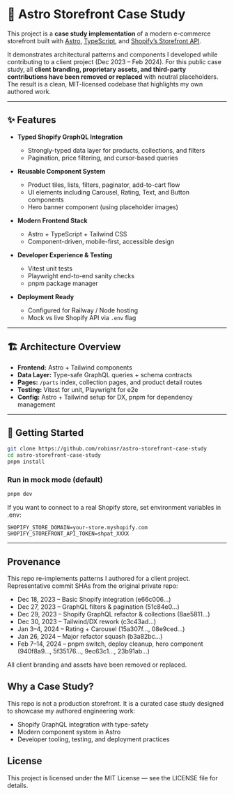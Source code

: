 🚀 Astro Storefront Case Study
==============================

This project is a **case study implementation** of a modern e-commerce storefront built with [Astro](https://astro.build/), [TypeScript](https://www.typescriptlang.org/), and [Shopify’s Storefront API](https://shopify.dev/docs/api/storefront).

It demonstrates architectural patterns and components I developed while contributing to a client project (Dec 2023 – Feb 2024).
For this public case study, all **client branding, proprietary assets, and third-party contributions have been removed or replaced** with neutral placeholders. The result is a clean, MIT-licensed codebase that highlights my own authored work.

---

## ✨ Features

- **Typed Shopify GraphQL Integration**
  - Strongly-typed data layer for products, collections, and filters
  - Pagination, price filtering, and cursor-based queries

- **Reusable Component System**
  - Product tiles, lists, filters, paginator, add-to-cart flow
  - UI elements including Carousel, Rating, Text, and Button components
  - Hero banner component (using placeholder images)

- **Modern Frontend Stack**
  - Astro + TypeScript + Tailwind CSS
  - Component-driven, mobile-first, accessible design

- **Developer Experience & Testing**
  - Vitest unit tests
  - Playwright end-to-end sanity checks
  - pnpm package manager

- **Deployment Ready**
  - Configured for Railway / Node hosting
  - Mock vs live Shopify API via `.env` flag

---

## 🏗 Architecture Overview

- **Frontend:** Astro + Tailwind components
- **Data Layer:** Type-safe GraphQL queries + schema contracts
- **Pages:** `/parts` index, collection pages, and product detail routes
- **Testing:** Vitest for unit, Playwright for e2e
- **Config:** Astro + Tailwind setup for DX, pnpm for dependency management

---

## 🚀 Getting Started

```bash
git clone https://github.com/robinsr/astro-storefront-case-study
cd astro-storefront-case-study
pnpm install
```

### Run in mock mode (default)

```bash
pnpm dev
```

If you want to connect to a real Shopify store, set environment variables in .env:

```
SHOPIFY_STORE_DOMAIN=your-store.myshopify.com
SHOPIFY_STOREFRONT_API_TOKEN=shpat_XXXX
```

***

## Provenance

This repo re-implements patterns I authored for a client project. Representative commit SHAs from the original private repo:

- Dec 18, 2023 – Basic Shopify integration (e66c006…)
- Dec 27, 2023 – GraphQL filters & pagination (51c84e0…)
- Dec 29, 2023 – Shopify GraphQL refactor & collections (8ae5811…)
- Dec 30, 2023 – Tailwind/DX rework (c3c43ad…)
- Jan 3–4, 2024 – Rating + Carousel (15a307f…, 08e9ced…)
- Jan 26, 2024 – Major refactor squash (b3a82bc…)
- Feb 7–14, 2024 – pnpm switch, deploy cleanup, hero component (940f8a9…, 5f35176…, 9ec63c1…, 23b91ab…)

All client branding and assets have been removed or replaced.


## Why a Case Study?

This repo is not a production storefront.
It is a curated case study designed to showcase my authored engineering work:

- Shopify GraphQL integration with type-safety
- Modern component system in Astro
- Developer tooling, testing, and deployment practices

## License

This project is licensed under the MIT License — see the LICENSE file for details.